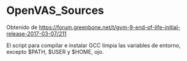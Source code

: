 # OpenVAS_Sources

Obtenido de https://forum.greenbone.net/t/gvm-9-end-of-life-initial-release-2017-03-07/211

El script para compilar e instalar GCC limpia las variables de entorno, excepto $PATH, $USER y $HOME, ojo.

